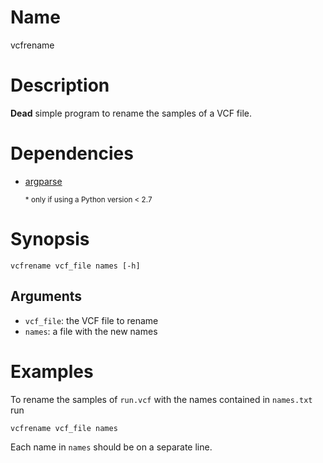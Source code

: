 # Name
vcfrename

# Description
__Dead__ simple program to rename the samples of a VCF file.

# Dependencies
* [argparse](https://pypi.python.org/pypi/argparse)

    <sub> \* only if using a Python version &lt; 2.7 </sub>

# Synopsis

    vcfrename vcf_file names [-h]

## Arguments
* `vcf_file`: the VCF file to rename
* `names`: a file with the new names

# Examples
To rename the samples of `run.vcf` with the names contained in `names.txt` run

    vcfrename vcf_file names

Each name in `names` should be on a separate line.
